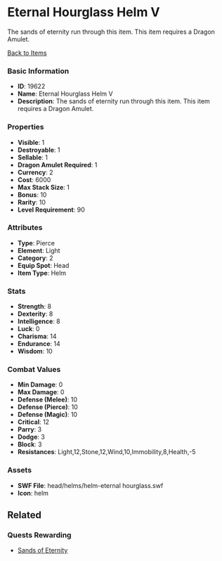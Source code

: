 # Eternal Hourglass Helm V

The sands of eternity run through this item. This item requires a Dragon Amulet.

[Back to Items](../items.md)

### Basic Information

- **ID**: 19622
- **Name**: Eternal Hourglass Helm V
- **Description**: The sands of eternity run through this item. This item requires a Dragon Amulet.

### Properties

- **Visible**: 1
- **Destroyable**: 1
- **Sellable**: 1
- **Dragon Amulet Required**: 1
- **Currency**: 2
- **Cost**: 6000
- **Max Stack Size**: 1
- **Bonus**: 10
- **Rarity**: 10
- **Level Requirement**: 90

### Attributes

- **Type**: Pierce
- **Element**: Light
- **Category**: 2
- **Equip Spot**: Head
- **Item Type**: Helm

### Stats

- **Strength**: 8
- **Dexterity**: 8
- **Intelligence**: 8
- **Luck**: 0
- **Charisma**: 14
- **Endurance**: 14
- **Wisdom**: 10

### Combat Values

- **Min Damage**: 0
- **Max Damage**: 0
- **Defense (Melee)**: 10
- **Defense (Pierce)**: 10
- **Defense (Magic)**: 10
- **Critical**: 12
- **Parry**: 3
- **Dodge**: 3
- **Block**: 3
- **Resistances**: Light,12,Stone,12,Wind,10,Immobility,8,Health,-5

### Assets

- **SWF File**: head/helms/helm-eternal hourglass.swf
- **Icon**: helm

## Related

### Quests Rewarding

- [Sands of Eternity](../quests/1042-sands-of-eternity.md)

